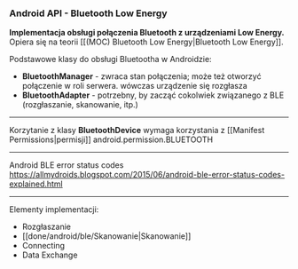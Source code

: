 ### Android API - Bluetooth Low Energy 
**Implementacja obsługi połączenia Bluetooth z urządzeniami Low Energy.**
Opiera się na teorii [[(MOC) Bluetooth Low Energy|Bluetooth Low Energy]].

Podstawowe klasy do obsługi Bluetootha w Androidzie:
- **BluetoothManager** - zwraca stan połączenia; może też otworzyć połączenie w roli serwera. wówczas urządzenie się rozgłasza
- **BluetoothAdapter** - potrzebny, by zacząć cokolwiek związanego z BLE (rozgłaszanie, skanowanie, itp.)
---

Korzytanie z klasy **BluetoothDevice** wymaga korzystania z [[Manifest Permissions|permisji]] android.permission.BLUETOOTH

---

Android BLE error status codes
https://allmydroids.blogspot.com/2015/06/android-ble-error-status-codes-explained.html

---

Elementy implementacji:
- Rozgłaszanie
- [[done/android/ble/Skanowanie|Skanowanie]]
- Connecting
- Data Exchange
